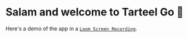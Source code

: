 # Salam and welcome to Tarteel Go 👋

Here's a demo of the app in a [`Loom Screen Recording`](https://www.loom.com/share/3f91798d10d04387a0919981272f8515?sid=a4cf26c6-ea16-49fb-8af8-3364fe231e92).
